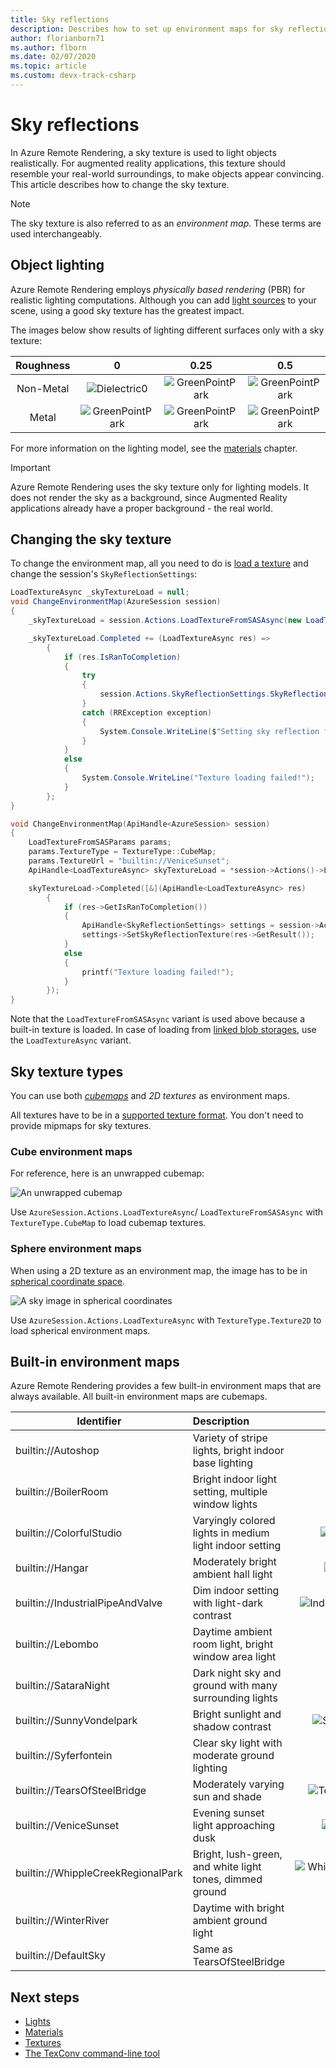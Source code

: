 ```yaml
---
title: Sky reflections
description: Describes how to set up environment maps for sky reflections
author: florianborn71
ms.author: flborn
ms.date: 02/07/2020
ms.topic: article
ms.custom: devx-track-csharp
---
```


# Sky reflections

In Azure Remote Rendering, a sky texture is used to light objects realistically. For augmented reality applications, this texture should resemble your real-world surroundings, to make objects appear convincing. This article describes how to change the sky texture.

> [!NOTE]
> The sky texture is also referred to as an *environment map*. These terms are used interchangeably.

## Object lighting

Azure Remote Rendering employs *physically based rendering* (PBR) for realistic lighting computations. Although you can add [light sources](lights.md) to your scene, using a good sky texture has the greatest impact.

The images below show results of lighting different surfaces only with a sky texture:

| Roughness  | 0                                        | 0.25                                          | 0.5                                          | 0.75                                          | 1                                          |
|:----------:|:----------------------------------------:|:---------------------------------------------:|:--------------------------------------------:|:---------------------------------------------:|:------------------------------------------:|
| Non-Metal  | ![Dielectric0](media/dielectric-0.png)   | ![GreenPointPark](media/dielectric-0.25.png)  | ![GreenPointPark](media/dielectric-0.5.png)  | ![GreenPointPark](media/dielectric-0.75.png)  | ![GreenPointPark](media/dielectric-1.png)  |
| Metal      | ![GreenPointPark](media/metallic-0.png)  | ![GreenPointPark](media/metallic-0.25.png)    | ![GreenPointPark](media/metallic-0.5.png)    | ![GreenPointPark](media/metallic-0.75.png)    | ![GreenPointPark](media/metallic-1.png)    |

For more information on the lighting model, see the [materials](../../concepts/materials.md) chapter.

> [!IMPORTANT]
> Azure Remote Rendering uses the sky texture only for lighting models. It does not render the sky as a background, since Augmented Reality applications already have a proper background - the real world.

## Changing the sky texture

To change the environment map, all you need to do is [load a texture](../../concepts/textures.md) and change the session's `SkyReflectionSettings`:

```cs
LoadTextureAsync _skyTextureLoad = null;
void ChangeEnvironmentMap(AzureSession session)
{
    _skyTextureLoad = session.Actions.LoadTextureFromSASAsync(new LoadTextureFromSASParams("builtin://VeniceSunset", TextureType.CubeMap));

    _skyTextureLoad.Completed += (LoadTextureAsync res) =>
        {
            if (res.IsRanToCompletion)
            {
                try
                {
                    session.Actions.SkyReflectionSettings.SkyReflectionTexture = res.Result;
                }
                catch (RRException exception)
                {
                    System.Console.WriteLine($"Setting sky reflection failed: {exception.Message}");
                }
            }
            else
            {
                System.Console.WriteLine("Texture loading failed!");
            }
        };
}
```

```cpp
void ChangeEnvironmentMap(ApiHandle<AzureSession> session)
{
    LoadTextureFromSASParams params;
    params.TextureType = TextureType::CubeMap;
    params.TextureUrl = "builtin://VeniceSunset";
    ApiHandle<LoadTextureAsync> skyTextureLoad = *session->Actions()->LoadTextureFromSASAsync(params);

    skyTextureLoad->Completed([&](ApiHandle<LoadTextureAsync> res)
        {
            if (res->GetIsRanToCompletion())
            {
                ApiHandle<SkyReflectionSettings> settings = session->Actions()->GetSkyReflectionSettings();
                settings->SetSkyReflectionTexture(res->GetResult());
            }
            else
            {
                printf("Texture loading failed!");
            }
        });
}

```

Note that the `LoadTextureFromSASAsync` variant is used above because a built-in texture is loaded. In case of loading from [linked blob storages](../../how-tos/create-an-account.md#link-storage-accounts), use the `LoadTextureAsync` variant.

## Sky texture types

You can use both *[cubemaps](https://en.wikipedia.org/wiki/Cube_mapping)* and *2D textures* as environment maps.

All textures have to be in a [supported texture format](../../concepts/textures.md#supported-texture-formats). You don't need to provide mipmaps for sky textures.

### Cube environment maps

For reference, here is an unwrapped cubemap:

![An unwrapped cubemap](media/Cubemap-example.png)

Use `AzureSession.Actions.LoadTextureAsync`/ `LoadTextureFromSASAsync` with `TextureType.CubeMap` to load cubemap textures.

### Sphere environment maps

When using a 2D texture as an environment map, the image has to be in [spherical coordinate space](https://en.wikipedia.org/wiki/Spherical_coordinate_system).

![A sky image in spherical coordinates](media/spheremap-example.png)

Use `AzureSession.Actions.LoadTextureAsync` with `TextureType.Texture2D` to load spherical environment maps.

## Built-in environment maps

Azure Remote Rendering provides a few built-in environment maps that are always available. All built-in environment maps are cubemaps.

|Identifier                         | Description                                              | Illustration                                                      |
|-----------------------------------|:---------------------------------------------------------|:-----------------------------------------------------------------:|
|builtin://Autoshop                 | Variety of stripe lights, bright indoor base lighting    | ![Autoshop](media/autoshop.png)
|builtin://BoilerRoom               | Bright indoor light setting, multiple window lights      | ![BoilerRoom](media/boiler-room.png)
|builtin://ColorfulStudio           | Varyingly colored lights in medium light indoor setting  | ![ColorfulStudio](media/colorful-studio.png)
|builtin://Hangar                   | Moderately bright ambient hall light                     | ![SmallHangar](media/hangar.png)
|builtin://IndustrialPipeAndValve   | Dim indoor setting with light-dark contrast              | ![IndustrialPipeAndValve](media/industrial-pipe-and-valve.png)
|builtin://Lebombo                  | Daytime ambient room light, bright window area light     | ![Lebombo](media/lebombo.png)
|builtin://SataraNight              | Dark night sky and ground with many surrounding lights   | ![SataraNight](media/satara-night.png)
|builtin://SunnyVondelpark          | Bright sunlight and shadow contrast                      | ![SunnyVondelpark](media/sunny-vondelpark.png)
|builtin://Syferfontein             | Clear sky light with moderate ground lighting            | ![Syferfontein](media/syferfontein.png)
|builtin://TearsOfSteelBridge       | Moderately varying sun and shade                         | ![TearsOfSteelBridge](media/tears-of-steel-bridge.png)
|builtin://VeniceSunset             | Evening sunset light approaching dusk                    | ![VeniceSunset](media/venice-sunset.png)
|builtin://WhippleCreekRegionalPark | Bright, lush-green, and white light tones, dimmed ground | ![WhippleCreekRegionalPark](media/whipple-creek-regional-park.png)
|builtin://WinterRiver              | Daytime with bright ambient ground light                 | ![WinterRiver](media/winter-river.png)
|builtin://DefaultSky               | Same as TearsOfSteelBridge                               | ![DefaultSky](media/tears-of-steel-bridge.png)

## Next steps

* [Lights](../../overview/features/lights.md)
* [Materials](../../concepts/materials.md)
* [Textures](../../concepts/textures.md)
* [The TexConv command-line tool](../../resources/tools/tex-conv.md)
